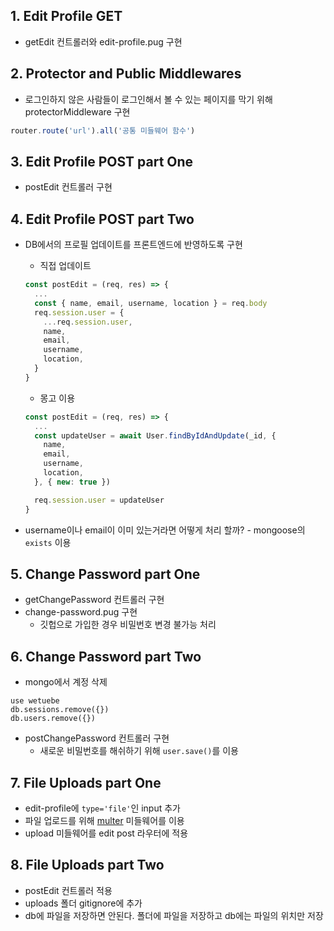 ## 1. Edit Profile GET
* getEdit 컨트롤러와 edit-profile.pug 구현

## 2. Protector and Public Middlewares
* 로그인하지 않은 사람들이 로그인해서 볼 수 있는 페이지를 막기 위해 protectorMiddleware 구현
```js
router.route('url').all('공통 미들웨어 함수')
```

## 3. Edit Profile POST part One
* postEdit 컨트롤러 구현

## 4. Edit Profile POST part Two
* DB에서의 프로필 업데이트를 프론트엔드에 반영하도록 구현
  * 직접 업데이트
  ```js
  const postEdit = (req, res) => {
    ...
    const { name, email, username, location } = req.body
    req.session.user = {
      ...req.session.user,
      name,
      email,
      username,
      location,
    }
  }
  ```

  * 몽고 이용
  ```js
  const postEdit = (req, res) => {
    ...
    const updateUser = await User.findByIdAndUpdate(_id, {
      name,
      email,
      username,
      location,
    }, { new: true })

    req.session.user = updateUser
  }
  ```

* username이나 email이 이미 있는거라면 어떻게 처리 할까? - mongoose의 `exists` 이용

## 5. Change Password part One
* getChangePassword 컨트롤러 구현
* change-password.pug 구현
  * 깃헙으로 가입한 경우 비밀번호 변경 불가능 처리

## 6. Change Password part Two
* mongo에서 계정 삭제
```
use wetuebe
db.sessions.remove({})
db.users.remove({})
```

* postChangePassword 컨트롤러 구현
  * 새로운 비밀번호를 해쉬하기 위해 `user.save()`를 이용

## 7. File Uploads part One
* edit-profile에 `type='file'`인 input 추가
* 파일 업로드를 위해 [multer](https://github.com/expressjs/multer/blob/master/doc/README-ko.md) 미들웨어를 이용
* upload 미들웨어를 edit post 라우터에 적용

## 8. File Uploads part Two
* postEdit 컨트롤러 적용
* uploads 폴더 gitignore에 추가
* db에 파일을 저장하면 안된다. 폴더에 파일을 저장하고 db에는 파일의 위치만 저장
